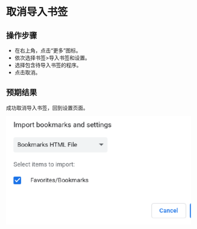 # 取消导入书签

## 操作步骤

- 在右上角，点击“更多”图标。
- 依次选择书签>导入书签和设置。
- 选择包含待导入书签的程序。
- 点击取消。

## 预期结果

成功取消导入书签，回到设置页面。

![取消导入书签-1](./img/取消导入书签-1.png)
